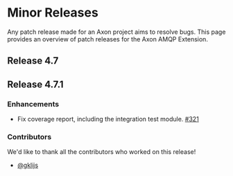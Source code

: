 # Minor Releases

Any patch release made for an Axon project aims to resolve bugs.
This page provides an overview of patch releases for the Axon AMQP Extension.

## Release 4.7

## Release 4.7.1

### Enhancements

- Fix coverage report, including the integration test module. [#321](https://github.com/AxonFramework/extension-amqp/pull/321)

### Contributors

We'd like to thank all the contributors who worked on this release!

- [@gklijs](https://github.com/gklijs)
